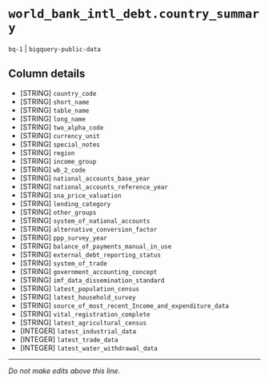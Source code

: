 # `world_bank_intl_debt.country_summary`
`bq-1` | `bigquery-public-data`

## Column details
* [STRING]    `country_code`
* [STRING]    `short_name`
* [STRING]    `table_name`
* [STRING]    `long_name`
* [STRING]    `two_alpha_code`
* [STRING]    `currency_unit`
* [STRING]    `special_notes`
* [STRING]    `region`
* [STRING]    `income_group`
* [STRING]    `wb_2_code`
* [STRING]    `national_accounts_base_year`
* [STRING]    `national_accounts_reference_year`
* [STRING]    `sna_price_valuation`
* [STRING]    `lending_category`
* [STRING]    `other_groups`
* [STRING]    `system_of_national_accounts`
* [STRING]    `alternative_conversion_factor`
* [STRING]    `ppp_survey_year`
* [STRING]    `balance_of_payments_manual_in_use`
* [STRING]    `external_debt_reporting_status`
* [STRING]    `system_of_trade`
* [STRING]    `government_accounting_concept`
* [STRING]    `imf_data_dissemination_standard`
* [STRING]    `latest_population_census`
* [STRING]    `latest_household_survey`
* [STRING]    `source_of_most_recent_Income_and_expenditure_data`
* [STRING]    `vital_registration_complete`
* [STRING]    `latest_agricultural_census`
* [INTEGER]   `latest_industrial_data`
* [INTEGER]   `latest_trade_data`
* [INTEGER]   `latest_water_withdrawal_data`

-------------------------------------------------------------------------------
*Do not make edits above this line.*
